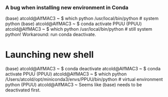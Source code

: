 ### A bug when installing new environment in Conda
(base) atcold@AlfMAC3 ~ 
$ which python
/usr/local/bin/python  # system python
(base) atcold@AlfMAC3 ~ 
$ conda activate PPUU
(PPUU) atcold@AlfMAC3 ~ 
$ which python
/usr/local/bin/python  # still system python!
Workaround: run conda deactivate.

# Launching new shell
(base) atcold@AlfMAC3 ~ 
$ conda deactivate
atcold@AlfMAC3 ~ 
$ conda activate PPUU
(PPUU) atcold@AlfMAC3 ~ 
$ which python
/Users/atcold/opt/miniconda3/envs/PPUU/bin/python  # virtual environment python
(PPUU) atcold@AlfMAC3 ~ 
Seems like (base) needs to be deactivated first.

